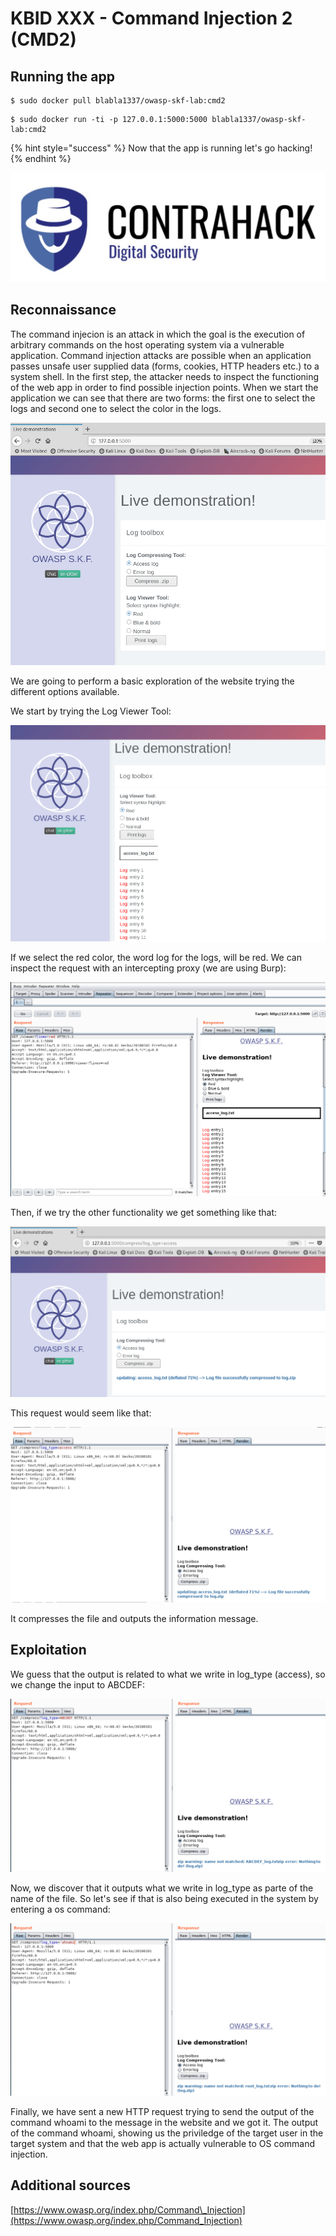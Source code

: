 # KBID XXX - Command Injection 2 (CMD2)

## Running the app

```text
$ sudo docker pull blabla1337/owasp-skf-lab:cmd2
```

```text
$ sudo docker run -ti -p 127.0.0.1:5000:5000 blabla1337/owasp-skf-lab:cmd2
```

{% hint style="success" %}
Now that the app is running let's go hacking!
{% endhint %}

![Docker image and write-up thanks to ING!](.gitbook/assets/screen-shot-2019-03-04-at-21.33.32.png)

## Reconnaissance
The command injecion is an attack in which the goal is the execution of 
arbitrary commands on the host operating system via a vulnerable 
application. Command injection attacks are possible when an application 
passes unsafe user supplied data (forms, cookies, HTTP headers etc.) to 
a system shell. In the first step, the attacker needs to inspect the 
functioning of the web app in order to find possible injection points. 
When we start the application we can see that there are two forms: the first one to select the logs and second one to select the color
in the logs. 

![](.gitbook/assets/cmd10.png)

We are going to perform a basic exploration of the website trying the different options available.

We start by trying the Log Viewer Tool:

![](.gitbook/assets/cmd11.png)

If we select the red color, the word log for the logs, will be red.
We can inspect the request with an intercepting proxy \(we are using 
Burp\):

![](.gitbook/assets/cmd12.png)

Then, if we try the other functionality we get something like that:

![](.gitbook/assets/cmd16.png)

This request would seem like that:

![](.gitbook/assets/cmd13.png)

It compresses the file and outputs the information message.


## Exploitation
We guess that the output is related to what we write in log_type (access), so we change the input to ABCDEF:

![](.gitbook/assets/cmd17.png)

Now, we discover that it outputs what we write in log_type as parte of the name of the file. So let's see if that is also being executed in the system by entering a os command:

![](.gitbook/assets/cmd18.png)

Finally, we have sent a new HTTP request trying to send the output of the command 
whoami to the message in the website and we got it. 
The output of the command whoami, showing us the priviledge 
of the target user in the target system and that the web app is actually 
vulnerable to OS command injection. 

## Additional sources
[https://www.owasp.org/index.php/Command\_Injection](https://www.owasp.org/index.php/Command_Injection)

